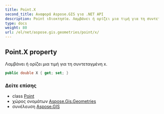 ```yaml
---
title: Point.X
second_title: Αναφορά Aspose.GIS για .NET API
description: Point ιδιοκτησία. Λαμβάνει ή ορίζει μια τιμή για τη συντεταγμένη x.
type: docs
weight: 80
url: /el/net/aspose.gis.geometries/point/x/
---
```

## Point.X property

Λαμβάνει ή ορίζει μια τιμή για τη συντεταγμένη x.

```csharp
public double X { get; set; }
```

### Δείτε επίσης

* class [Point](../)
* χώρος ονομάτων [Aspose.Gis.Geometries](../../point/)
* συνέλευση [Aspose.GIS](../../../)


